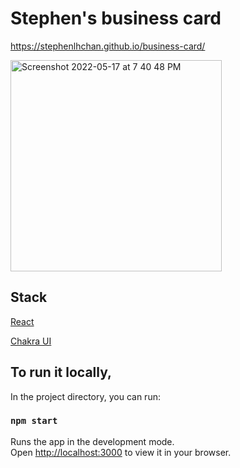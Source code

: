 # Stephen's business card

https://stephenlhchan.github.io/business-card/

<img width="338" alt="Screenshot 2022-05-17 at 7 40 48 PM" src="https://user-images.githubusercontent.com/99838784/168929450-e3c1f394-fac4-4855-921f-c856f1a5bcdd.png">


## Stack
[React](https://reactjs.org)

[Chakra UI](https://chakra-ui.com)

## To run it locally,

In the project directory, you can run:

### `npm start`

Runs the app in the development mode.\
Open [http://localhost:3000](http://localhost:3000) to view it in your browser.

